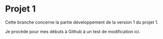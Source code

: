 # Projet 1
Cette branche concerne la partie développement de la version 1 du projet 1.

Je procède pour mes débuts à Github à un test de modification ici.

